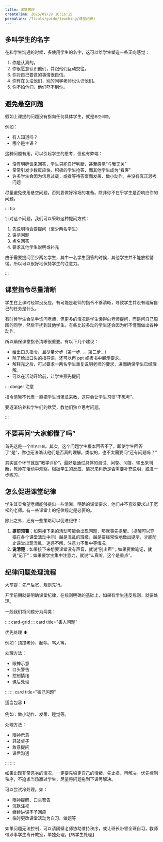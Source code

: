 ```yaml
---
title: 课堂管理
createTime: 2025/09/28 16:16:15
permalink: /Ttools/guide/teaching/课堂纪律/
---
```


## 多叫学生的名字

在和学生沟通的时候，多使用学生的名字，这可以给学生塑造一些正向感觉：

1. 你是认真的。
2. 你很愿意认识他们，并跟他们互动交往。
3. 你对自己要做的事情很自信。
4. 你有在关注他们，别的同学老师也认识他们。
5. 你不怕他们，他们吓不到你。

## 避免悬空问题

假如上课提的问题没有指向任何具体学生，就是`悬空问题`。

例如：

- 有人知道吗？
- 哪个是主语？

这种问题有用，可以引起学生的思考，但也有弊端：

- 没有明确谁来回答，学生只能自行判断，甚至感觉“与我无关”
- 常常引发少数反应快、积极的学生抢答，而其他学生成为“看客”
- 许多学生会因为信息过载，或者等待答案而发呆、做小动作，并没有真正思考问题

尽量避免使用悬空问题，否则要做好冷场的准备。除非你不在乎学生是否响应你的问题。

::: tip

针对这个问题，我们可以采取这种提问方式：

1. 先说明待会要提问（至少两名学生）
2. 讲清问题
3. 点名回答
4. 要求其他学生说明或补充

由于需要提问至少两名学生，其中一名学生回答的时候，其他学生并不能放松警惕。所以可以很好地保持学生的注意力。

:::

## 课堂指令尽量清晰

学生在上课时经常没反应，有可能是老师的指令不够清晰，导致学生并没有理解自己的任务是什么。

有时候学生会举手询问老师，但更多的情况是学生懒得向老师提问，而是问自己周围的同学，然后干扰到其他学生。有些比较多动的学生还会因为听不懂而做出各种动作。

所以确保课堂指令清晰很重要。有以下几个建议：

- 给出口头指令，且尽量分步（第一步...，第二步...）
- 除了给出口头的指导语，还可以再 ppt 或板书中展示要求。
- 解释完之后，可以要求一两名学生重复说明老师的要求，进而确保学生已经理解。
- 可以在活动开始前，让学生预先提问

::: danger 注意

指令清晰不代表一直把学生当傻瓜来教，这只会让学生习惯“不思考”。

要逐渐培养和学生们的默契，教他们独立思考问题。

:::

## 不要再问“大家都懂了吗”

首先这是一个`匿名问题`。其次，这个问题学生根本回答不了。即使学生回答了“是”，你也无法确认他们是否真的理解。类似的，也不太需要问“还有问题吗？”

其实这个环节就是“教学评价”。最好是通过具体的测试、问卷、问答、输出来判断，教师在活动中观察。根据学生的反应、情况来判断是否需要补充说明，或进一步练习。

## 怎么促进课堂纪律

学生其实希望老师能够提出一些清晰、明确的课堂要求，他们并不喜欢要求过于宽松的老师。有一些课堂上的纪律规定是必要的。

除此之外，还有一些策略可以促进纪律：

1. **提前预警**：如果接下来的活动可能会出现问题，那就事先提醒。（提醒可以穿插在各个课堂活动中间）越是混乱的班级，越是要经常性地做出提示，才能防止课堂出现混乱、迷惑不解、注意力不集中等情况。
2. **说清楚**：如果接下来想要课堂没有声音，就说“别出声”；如果要做笔记，就说“记下”；如果要学生集中注意力，就说“认真听，这个是重点”。

## 纪律问题处理流程

大前提：先严后宽，规则先行。

开学前期就要明确课堂纪律，在规则明确的基础上，如果有学生违反规则，就要处理。

一般我们将问题分为两类：

:::: card-grid
::: card title="害人问题"

优先处理 ⬆️

例如：顶撞老师、起哄、骂人等。

处理方法：

- 眼神示意
- 口头警告
- 控制情绪
- 课后处理

:::
::: card title="害己问题"

适当包容 ⬇️

例如：做小动作、发呆、睡觉等。

处理方法：

- 眼神示意
- 轻敲桌子
- 故意提问
- 课后沟通

:::
::::

如果出现非常恶劣的情况，一定要先稳定自己的情绪，先止损，再解决。优先控制秩序，不追求当场赢过学生，尽量将问题拖到下课再解决。

可以尝试冷处理，如：

- 眼神提醒、口头警告
- 沉默注视
- 继续讲课不予回应
- 临时更改课堂活动为自习、做题等

如果问题无法控制，可以请隔壁老师协助维持秩序，或让班长带领全班自习，教师带涉事学生离开教室，单独处理。【转学生处理】
